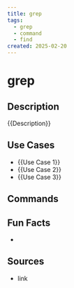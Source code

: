 ```yaml
---
title: grep
tags:
  - grep
  - command
  - find
created: 2025-02-20
---
```


# grep

## Description
{{Description}}
## Use Cases
- {{Use Case 1}}
- {{Use Case 2}}
- {{Use Case 3}}
## Commands


## Fun Facts
- 

## Sources
- link
